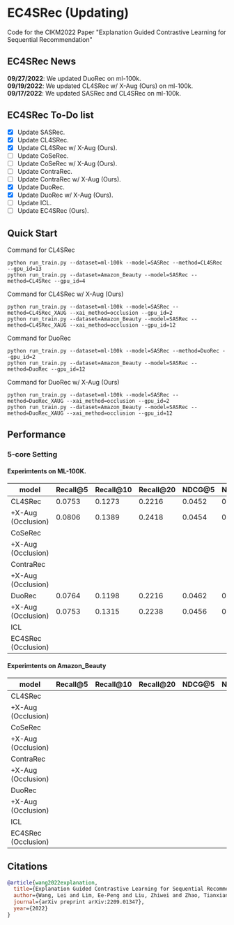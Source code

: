 

# EC4SRec (Updating)
Code for the CIKM2022 Paper "Explanation Guided Contrastive Learning for Sequential Recommendation"

## EC4SRec News

**09/27/2022**: We updated DuoRec on ml-100k.<br/>
**09/19/2022**: We updated CL4SRec w/ X-Aug (Ours) on ml-100k.<br/>
**09/17/2022**: We updated SASRec and CL4SRec on ml-100k.

## EC4SRec To-Do list

- [x] Update SASRec.
- [x] Update CL4SRec.
- [x] Update CL4SRec w/ X-Aug (Ours).
- [ ] Update CoSeRec.
- [ ] Update CoSeRec w/ X-Aug (Ours).
- [ ] Update ContraRec.
- [ ] Update ContraRec w/ X-Aug (Ours).
- [x] Update DuoRec.
- [x] Update DuoRec w/ X-Aug (Ours).
- [ ] Update ICL.
- [ ] Update EC4SRec (Ours).

## Quick Start

Command for CL4SRec 
~~~
python run_train.py --dataset=ml-100k --model=SASRec --method=CL4SRec --gpu_id=13
python run_train.py --dataset=Amazon_Beauty --model=SASRec --method=CL4SRec --gpu_id=4
~~~
Command for CL4SRec w/ X-Aug (Ours)
~~~
python run_train.py --dataset=ml-100k --model=SASRec --method=CL4SRec_XAUG --xai_method=occlusion --gpu_id=2
python run_train.py --dataset=Amazon_Beauty --model=SASRec --method=CL4SRec_XAUG --xai_method=occlusion --gpu_id=12
~~~
Command for DuoRec
~~~
python run_train.py --dataset=ml-100k --model=SASRec --method=DuoRec --gpu_id=2
python run_train.py --dataset=Amazon_Beauty --model=SASRec --method=DuoRec --gpu_id=12
~~~
Command for DuoRec w/ X-Aug (Ours)
~~~
python run_train.py --dataset=ml-100k --model=SASRec --method=DuoRec_XAUG --xai_method=occlusion --gpu_id=2
python run_train.py --dataset=Amazon_Beauty --model=SASRec --method=DuoRec_XAUG --xai_method=occlusion --gpu_id=12
~~~

## Performance

### 5-core Setting

#### Experimtents on ML-100K.
| model            | Recall@5 | Recall@10 | Recall@20 | NDCG@5 | NDCG@10 | NDCG@20 |
|------------------|----------|-----------|-----------|--------|---------|---------|
| CL4SRec          |0.0753    |0.1273     |0.2216     |0.0452  |0.0617   |0.0856   |
|+X-Aug (Occlusion)|0.0806    |0.1389     |0.2418     |0.0454  |0.0642   |0.0899   |
| CoSeRec          |          |           |           |        |         |         |
|+X-Aug (Occlusion)|          |           |           |        |         |         |
| ContraRec        |          |           |           |        |         |         |
|+X-Aug (Occlusion)|          |           |           |        |         |         |
| DuoRec           |0.0764    |0.1198     |0.2216     |0.0462  |0.0602   |0.0860   |
|+X-Aug (Occlusion)|0.0753    |0.1315     |0.2238     |0.0456  |0.0633   |0.0866   |
| ICL              |          |           |           |        |         |         |
|EC4SRec (Occlusion)|         |           |           |        |         |         |




#### Experimtents on Amazon_Beauty
| model            | Recall@5 | Recall@10 | Recall@20 | NDCG@5 | NDCG@10 | NDCG@20 |
|------------------|----------|-----------|-----------|--------|---------|---------|
| CL4SRec          |          |           |           |        |         |         |
|+X-Aug (Occlusion)|          |           |           |        |         |         |
| CoSeRec          |          |           |           |        |         |         |
|+X-Aug (Occlusion)|          |           |           |        |         |         |
| ContraRec        |          |           |           |        |         |         |
|+X-Aug (Occlusion)|          |           |           |        |         |         |
| DuoRec           |          |           |           |        |         |         |
|+X-Aug (Occlusion)|          |           |           |        |         |         |
| ICL              |          |           |           |        |         |         |
|EC4SRec (Occlusion)|         |           |           |        |         |         |


## Citations

```bibtex
@article{wang2022explanation,
  title={Explanation Guided Contrastive Learning for Sequential Recommendation},
  author={Wang, Lei and Lim, Ee-Peng and Liu, Zhiwei and Zhao, Tianxiang},
  journal={arXiv preprint arXiv:2209.01347},
  year={2022}
}
```
